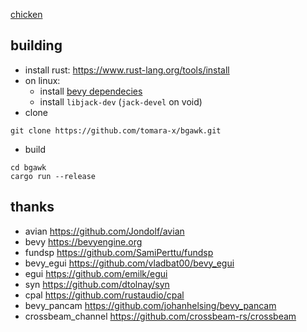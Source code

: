 [chicken](https://www.youtube.com/watch?v=pNiKW_f5ytM&t=19s)

## building

- install rust: https://www.rust-lang.org/tools/install
- on linux:
    - install [bevy dependecies](https://github.com/bevyengine/bevy/blob/latest/docs/linux_dependencies.md)
    - install `libjack-dev` (`jack-devel` on void)
- clone
```
git clone https://github.com/tomara-x/bgawk.git
```
- build
```
cd bgawk
cargo run --release
```

## thanks

- avian https://github.com/Jondolf/avian
- bevy https://bevyengine.org
- fundsp https://github.com/SamiPerttu/fundsp
- bevy_egui https://github.com/vladbat00/bevy_egui
- egui https://github.com/emilk/egui
- syn https://github.com/dtolnay/syn
- cpal https://github.com/rustaudio/cpal
- bevy_pancam https://github.com/johanhelsing/bevy_pancam
- crossbeam_channel https://github.com/crossbeam-rs/crossbeam
